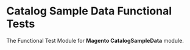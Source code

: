 # Catalog Sample Data Functional Tests

The Functional Test Module for **Magento CatalogSampleData** module.
